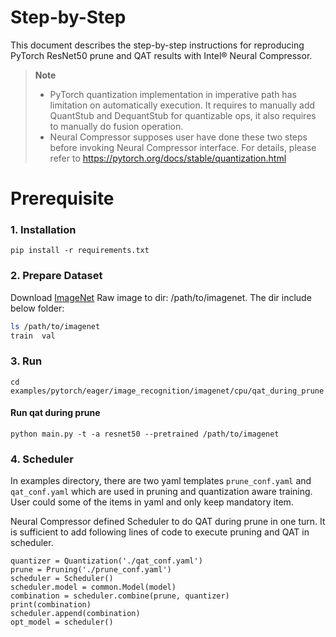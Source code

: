 Step-by-Step
============

This document describes the step-by-step instructions for reproducing PyTorch ResNet50 prune and QAT results with Intel® Neural Compressor.

> **Note**
>
> * PyTorch quantization implementation in imperative path has limitation on automatically execution. It requires to manually add QuantStub and DequantStub for quantizable ops, it also requires to manually do fusion operation.
> * Neural Compressor supposes user have done these two steps before invoking Neural Compressor interface.
>   For details, please refer to https://pytorch.org/docs/stable/quantization.html

# Prerequisite

### 1. Installation

```shell
pip install -r requirements.txt
```

### 2. Prepare Dataset

Download [ImageNet](http://www.image-net.org/) Raw image to dir: /path/to/imagenet.  The dir include below folder:

```bash
ls /path/to/imagenet
train  val
```

### 3. Run


```shell
cd examples/pytorch/eager/image_recognition/imagenet/cpu/qat_during_prune
```

#### Run qat during prune
```
python main.py -t -a resnet50 --pretrained /path/to/imagenet
```

### 4. Scheduler

In examples directory, there are two yaml templates `prune_conf.yaml` and `qat_conf.yaml` which are used in pruning and quantization aware training. User could some of the items in yaml and only keep mandatory item.

Neural Compressor defined Scheduler to do QAT during prune in one turn. It is sufficient to add following lines of code to execute pruning and QAT in scheduler.
```
quantizer = Quantization('./qat_conf.yaml')
prune = Pruning('./prune_conf.yaml')
scheduler = Scheduler()
scheduler.model = common.Model(model)
combination = scheduler.combine(prune, quantizer)
print(combination)
scheduler.append(combination)
opt_model = scheduler()
```


